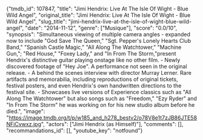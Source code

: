 {"tmdb_id": 107847, "title": "Jimi Hendrix: Live At The Isle Of Wight - Blue Wild Angel", "original_title": "Jimi Hendrix: Live At The Isle Of Wight - Blue Wild Angel", "slug_title": "jimi-hendrix-live-at-the-isle-of-wight-blue-wild-angel", "date": "2014-11-12", "genre": ["Musique"], "score": "0.0/10", "synopsis": "Simultaneous viewing of multiple camera angles - expanded now to include \"God Save The Queen,\" \"Sgt. Pepper's Lonely Hearts Club Band,\" \"Spanish Castle Magic,\" \"All Along The Watchtower,\" \"Machine Gun,\"; \"Red House,\" \"Foxey Lady,\" and \"In From The Storm,\"present Hendrix's distinctive guitar playing onstage like no other film.  - Newly discovered footage of \"Hey Joe\". A performance not seen in the original release.  - A behind the scenes interview with director Murray Lerner. Rare artifacts and memorabilia, including reproductions of original tickets, festival posters, and even Hendrix's own handwritten directions to the festival site.  - Showcases live versions of Experience classics such as \"All Along The Watchtower\" but also songs such as \"Freedom,\" \"Ezy Ryder\" and \"In From The Storm\" he was working on for his new studio album before he died.", "image": "https://image.tmdb.org/t/p/w185_and_h278_bestv2/o78V8e1t7zJB86JTE58NFiCvwxz.jpg", "actors": ["Jimi Hendrix (as Himself)"], "comments": [], "recommandations_id": [], "youtube_key": "notfound"}